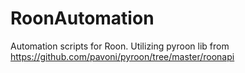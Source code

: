 # RoonAutomation
 Automation scripts for Roon. Utilizing pyroon lib from https://github.com/pavoni/pyroon/tree/master/roonapi
